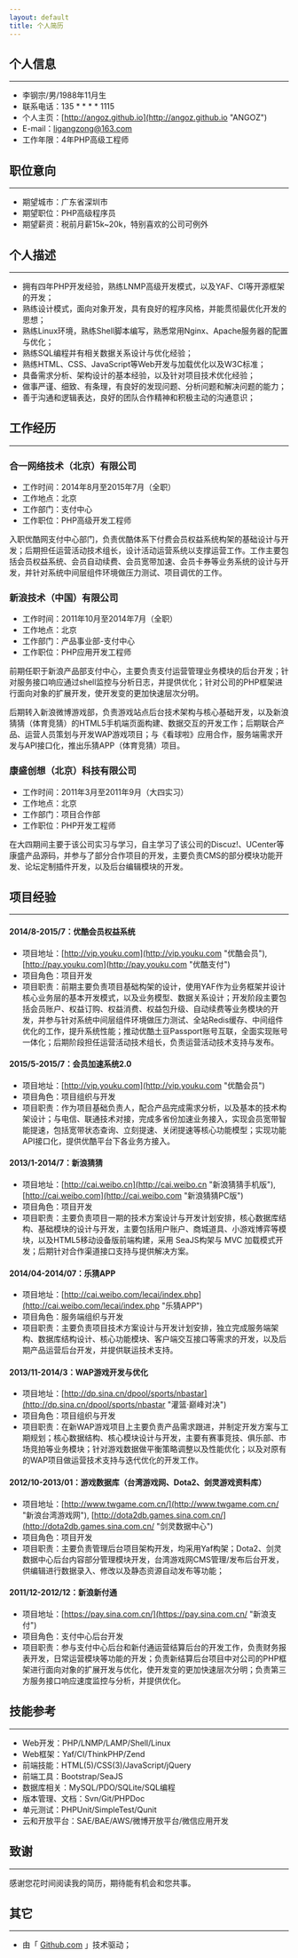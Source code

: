```yaml
---
layout: default
title: 个人简历
---
```


## 个人信息
---
 - 李钢宗/男/1988年11月生 
 - 联系电话：135 * * * * 1115
 - 个人主页：[http://angoz.github.io](http://angoz.github.io "ANGOZ")
 - E-mail：<ligangzong@163.com>
 - 工作年限：4年PHP高级工程师


## 职位意向
---
 - 期望城市：广东省深圳市
 - 期望职位：PHP高级程序员
 - 期望薪资：税前月薪15k~20k，特别喜欢的公司可例外

## 个人描述
---
 - 拥有四年PHP开发经验，熟练LNMP高级开发模式，以及YAF、CI等开源框架的开发；
 - 熟练设计模式，面向对象开发，具有良好的程序风格，并能贯彻最优化开发的思想； 
 - 熟练Linux环境，熟练Shell脚本编写，熟悉常用Nginx、Apache服务器的配置与优化； 
 - 熟练SQL编程并有相关数据关系设计与优化经验； 
 - 熟练HTML、CSS、JavaScript等Web开发与加载优化以及W3C标准；
 - 具备需求分析、架构设计的基本经验，以及针对项目技术优化经验；
 - 做事严谨、细致、有条理，有良好的发现问题、分析问题和解决问题的能力；
 - 善于沟通和逻辑表达，良好的团队合作精神和积极主动的沟通意识；

## 工作经历
---
### 合一网络技术（北京）有限公司
 - 工作时间：2014年8月至2015年7月（全职）
 - 工作地点：北京
 - 工作部门：支付中心
 - 工作职位：PHP高级开发工程师
  
入职优酷网支付中心部门，负责优酷体系下付费会员权益系统构架的基础设计与开发；后期担任运营活动技术组长，设计活动运营系统以支撑运营工作。工作主要包括会员权益系统、会员自动续费、会员宽带加速、会员卡券等业务系统的设计与开发，并针对系统中间层组件环境做压力测试、项目调优的工作。

### 新浪技术（中国）有限公司
 - 工作时间：2011年10月至2014年7月（全职）
 - 工作地点：北京
 - 工作部门：产品事业部-支付中心
 - 工作职位：PHP应用开发工程师

前期任职于新浪产品部支付中心，主要负责支付运营管理业务模块的后台开发；针对服务接口响应通过shell监控与分析日志，并提供优化；针对公司的PHP框架进行面向对象的扩展开发，使开发变的更加快速层次分明。

后期转入新浪微博游戏部，负责游戏站点后台技术架构与核心基础开发，以及新浪猜猜（体育竞猜）的HTML5手机端页面构建、数据交互的开发工作；后期联合产品、运营人员策划与开发WAP游戏项目；与《看球啦》应用合作，服务端需求开发与API接口化，推出乐猜APP（体育竞猜）项目。

### 康盛创想（北京）科技有限公司
 - 工作时间：2011年3月至2011年9月（大四实习）
 - 工作地点：北京
 - 工作部门：项目合作部
 - 工作职位：PHP开发工程师

在大四期间主要于该公司实习与学习，自主学习了该公司的Discuz!、UCenter等康盛产品源码，并参与了部分合作项目的开发，主要负责CMS的部分模块功能开发、论坛定制插件开发，以及后台编辑模块的开发。

## 项目经验
---
#### 2014/8-2015/7：优酷会员权益系统
 - 项目地址：[http://vip.youku.com](http://vip.youku.com "优酷会员"), [http://pay.youku.com](http://pay.youku.com "优酷支付")
 - 项目角色：项目开发
 - 项目职责：前期主要负责项目基础构架的设计，使用YAF作为业务框架并设计核心业务层的基本开发模式，以及业务模型、数据关系设计；开发阶段主要包括会员账户、权益订购、权益消费、权益包升级、自动续费等业务模块的开发，并参与针对系统中间层组件环境做压力测试、全站Redis缓存、中间组件优化的工作，提升系统性能；推动优酷土豆Passport账号互联，全面实现账号一体化；后期阶段担任运营活动技术组长，负责运营活动技术支持与发布。

#### 2015/5-2015/7：会员加速系统2.0
 - 项目地址：[http://vip.youku.com](http://vip.youku.com "优酷会员")
 - 项目角色：项目组织与开发
 - 项目职责：作为项目基础负责人，配合产品完成需求分析，以及基本的技术构架设计；与电信、联通技术对接，完成多省份加速业务接入，实现会员宽带智能提速，包括宽带状态查询、立刻提速、关闭提速等核心功能模型；实现功能API接口化，提供优酷平台下各业务方接入。

#### 2013/1-2014/7：新浪猜猜
 - 项目地址：[http://cai.weibo.cn](http://cai.weibo.cn "新浪猜猜手机版"), [http://cai.weibo.com](http://cai.weibo.com "新浪猜猜PC版")
 - 项目角色：项目开发
 - 项目职责：主要负责项目一期的技术方案设计与开发计划安排，核心数据库结构、基础模块的设计与开发，主要包括用户账户、商城道具、小游戏博弈等模块，以及HTML5移动设备版前端构建，采用 SeaJS构架与 MVC 加载模式开发；后期针对合作渠道接口支持与提供解决方案。

#### 2014/04-2014/07：乐猜APP
 - 项目地址：[http://cai.weibo.com/lecai/index.php](http://cai.weibo.com/lecai/index.php "乐猜APP")
 - 项目角色：服务端组织与开发
 - 项目职责：主要负责项目技术方案设计与开发计划安排，独立完成服务端架构、数据库结构设计、核心功能模块、客户端交互接口等需求的开发，以及后期产品运营后台开发，并提供联运技术支持。

#### 2013/11-2014/3：WAP游戏开发与优化
 - 项目地址：[http://dp.sina.cn/dpool/sports/nbastar](http://dp.sina.cn/dpool/sports/nbastar "灌篮·巅峰对决")
 - 项目角色：项目组织与开发
 - 项目职责：在新WAP游戏项目上主要负责产品需求跟进，并制定开发方案与工期规划；核心数据结构、核心模块设计与开发，主要有赛事竞技、俱乐部、市场竞拍等业务模块；针对游戏数据做平衡策略调整以及性能优化；以及对原有的WAP项目做运营技术支持与迭代优化的开发工作。

#### 2012/10-2013/01：游戏数据库（台湾游戏网、Dota2、剑灵游戏资料库）
 - 项目地址：[http://www.twgame.com.cn/](http://www.twgame.com.cn/ "新浪台湾游戏网"), [http://dota2db.games.sina.com.cn/](http://dota2db.games.sina.com.cn/ "剑灵数据中心")
 - 项目角色：项目开发
 - 项目职责：主要负责管理后台项目架构开发，均采用Yaf构架；Dota2、剑灵数据中心后台内容部分管理模块开发，台湾游戏网CMS管理/发布后台开发，供编辑进行数据录入、修改以及静态资源自动发布等功能；

#### 2011/12-2012/12：新浪新付通
 - 项目地址：[https://pay.sina.com.cn/](https://pay.sina.com.cn/ "新浪支付")
 - 项目角色：支付中心后台开发
 - 项目职责：参与支付中心后台和新付通运营结算后台的开发工作，负责财务报表开发，日常运营模块等功能的开发；负责新结算后台项目中对公司的PHP框架进行面向对象的扩展开发与优化，使开发变的更加快速层次分明；负责第三方服务接口响应速度监控与分析，并提供优化。

## 技能参考
---
- Web开发：PHP/LNMP/LAMP/Shell/Linux
- Web框架：Yaf/CI/ThinkPHP/Zend
- 前端技能：HTML(5)/CSS(3)/JavaScript/jQuery
- 前端工具：Bootstrap/SeaJS
- 数据库相关：MySQL/PDO/SQLite/SQL编程
- 版本管理、文档：Svn/Git/PHPDoc
- 单元测试：PHPUnit/SimpleTest/Qunit
- 云和开放平台：SAE/BAE/AWS/微博开放平台/微信应用开发

## 致谢
---
感谢您花时间阅读我的简历，期待能有机会和您共事。

## 其它
---
 - 由「 [Github.com](https://www.github.com) 」技术驱动；
